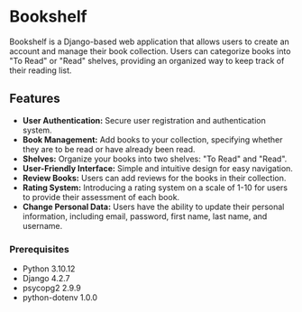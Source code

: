 # Bookshelf

Bookshelf is a Django-based web application that allows users to create an account and manage their book collection. Users can categorize books into "To Read" or "Read" shelves, providing an organized way to keep track of their reading list.

## Features

- **User Authentication:** Secure user registration and authentication system.
- **Book Management:** Add books to your collection, specifying whether they are to be read or have already been read.
- **Shelves:** Organize your books into two shelves: "To Read" and "Read".
- **User-Friendly Interface:** Simple and intuitive design for easy navigation.
- **Review Books:** Users can add reviews for the books in their collection.
- **Rating System:** Introducing a rating system on a scale of 1-10 for users to provide their assessment of each book.
- **Change Personal Data:** Users have the ability to update their personal information, including email, password, first name, last name, and username.


### Prerequisites

- Python 3.10.12
- Django 4.2.7
- psycopg2 2.9.9
- python-dotenv 1.0.0

